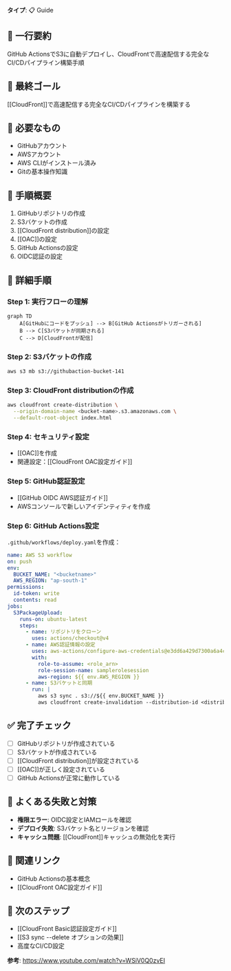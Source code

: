 **タイプ**: 📋 Guide

## 📝 一行要約
GitHub ActionsでS3に自動デプロイし、CloudFrontで高速配信する完全なCI/CDパイプライン構築手順

## 🎯 最終ゴール
[[CloudFront]]で高速配信する完全なCI/CDパイプラインを構築する

## 🧰 必要なもの
- GitHubアカウント
- AWSアカウント
- AWS CLIがインストール済み
- Gitの基本操作知識

## 📝 手順概要
1. GitHubリポジトリの作成
2. S3バケットの作成
3. [[CloudFront distribution]]の設定
4. [[OAC]]の設定
5. GitHub Actionsの設定
6. OIDC認証の設定

## 🔧 詳細手順

### Step 1: 実行フローの理解
```mermaid
graph TD
    A[GitHubにコードをプッシュ] --> B[GitHub Actionsがトリガーされる]
    B --> C[S3バケットが同期される]
    C --> D[CloudFrontが配信]
```

### Step 2: S3バケットの作成
```bash
aws s3 mb s3://githubaction-bucket-141
```

### Step 3: CloudFront distributionの作成
```bash
aws cloudfront create-distribution \
  --origin-domain-name <bucket-name>.s3.amazonaws.com \
  --default-root-object index.html
```

### Step 4: セキュリティ設定
- [[OAC]]を作成
- 関連設定：[[CloudFront OAC設定ガイド]]

### Step 5: GitHub認証設定
- [[GitHub OIDC AWS認証ガイド]]
- AWSコンソールで新しいアイデンティティを作成

### Step 6: GitHub Actions設定
`.github/workflows/deploy.yaml`を作成：

```yaml
name: AWS S3 workflow
on: push
env:
  BUCKET_NAME: "<bucketname>"
  AWS_REGION: "ap-south-1"
permissions:
  id-token: write
  contents: read
jobs:
  S3PackageUpload:
    runs-on: ubuntu-latest
    steps:
      - name: リポジトリをクローン
        uses: actions/checkout@v4
      - name: AWS認証情報の設定
        uses: aws-actions/configure-aws-credentials@e3dd6a429d7300a6a4c196c26e071d42e0343502
        with:
          role-to-assume: <role_arn>
          role-session-name: samplerolesession
          aws-region: ${{ env.AWS_REGION }}
      - name: S3バケットと同期
        run: |
          aws s3 sync . s3://${{ env.BUCKET_NAME }}
          aws cloudfront create-invalidation --distribution-id <distribution_id> --paths '/*'
```

## ✅ 完了チェック
- [ ] GitHubリポジトリが作成されている
- [ ] S3バケットが作成されている
- [ ] [[CloudFront distribution]]が設定されている
- [ ] [[OAC]]が正しく設定されている
- [ ] GitHub Actionsが正常に動作している

## 🚨 よくある失敗と対策
- **権限エラー**: OIDC設定とIAMロールを確認
- **デプロイ失敗**: S3バケット名とリージョンを確認
- **キャッシュ問題**: [[CloudFront]]キャッシュの無効化を実行

## 🔄 関連リンク
- GitHub Actionsの基本概念
- [[CloudFront OAC設定ガイド]]

## 🚀 次のステップ
- [[CloudFront Basic認証設定ガイド]]
- [[S3 sync --delete オプションの効果]]
- 高度なCI/CD設定

**参考**: https://www.youtube.com/watch?v=WSiV0Q0zvEI